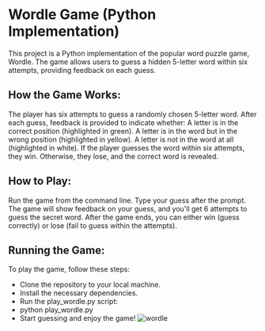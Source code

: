 # Wordle Game (Python Implementation)
This project is a Python implementation of the popular word puzzle game, Wordle. The game allows users to guess a hidden 5-letter word within six attempts, providing feedback on each guess.

## How the Game Works:
 The player has six attempts to guess a randomly chosen 5-letter word.
 After each guess, feedback is provided to indicate whether:
 A letter is in the correct position (highlighted in green).
 A letter is in the word but in the wrong position (highlighted in yellow).
 A letter is not in the word at all (highlighted in white).
 If the player guesses the word within six attempts, they win. Otherwise, they lose, and the correct word is revealed.
## How to Play:
 Run the game from the command line.
 Type your guess after the prompt.
 The game will show feedback on your guess, and you'll get 6 attempts to guess the secret word.
 After the game ends, you can either win (guess correctly) or lose (fail to guess within the attempts).

## Running the Game:
To play the game, follow these steps:

- Clone the repository to your local machine.
- Install the necessary dependencies.
- Run the play_wordle.py script:
- python play_wordle.py
- Start guessing and enjoy the game!
![wordle](https://github.com/user-attachments/assets/9c35e701-bf31-4e7e-b345-1155a26c1870)
